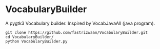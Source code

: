 # VocabularyBuilder
A pygtk3 Vocabulary builder. Inspired by VocabJavaAll (java program).

```
git clone https://github.com/fastrizwaan/VocabularyBuilder.git
cd VocabularyBuilder/
python VocabularyBuilder.py 
```

[](https://github.com/fastrizwaan/VocabularyBuilder/blob/main/screenshot.png)
